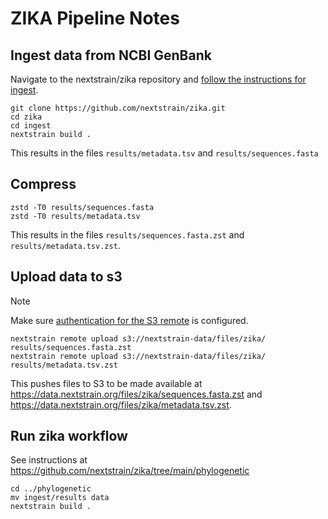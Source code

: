 # ZIKA Pipeline Notes

## Ingest data from NCBI GenBank

Navigate to the nextstrain/zika repository and [follow the instructions for ingest](https://github.com/nextstrain/zika/tree/main/ingest).

```
git clone https://github.com/nextstrain/zika.git
cd zika
cd ingest
nextstrain build .
```

This results in the files `results/metadata.tsv` and `results/sequences.fasta`

## Compress

```
zstd -T0 results/sequences.fasta
zstd -T0 results/metadata.tsv
```

This results in the files `results/sequences.fasta.zst` and `results/metadata.tsv.zst`.

## Upload data to s3

> [!NOTE]
> Make sure [authentication for the S3 remote](https://docs.nextstrain.org/projects/cli/en/stable/remotes/s3/#authentication) is configured.

```
nextstrain remote upload s3://nextstrain-data/files/zika/ results/sequences.fasta.zst
nextstrain remote upload s3://nextstrain-data/files/zika/ results/metadata.tsv.zst
```

This pushes files to S3 to be made available at https://data.nextstrain.org/files/zika/sequences.fasta.zst and https://data.nextstrain.org/files/zika/metadata.tsv.zst.

## Run zika workflow

See instructions at https://github.com/nextstrain/zika/tree/main/phylogenetic

```
cd ../phylogenetic
mv ingest/results data
nextstrain build .
```
